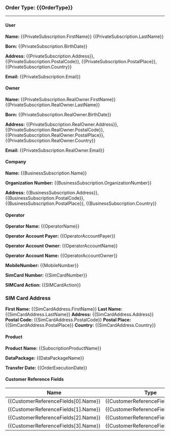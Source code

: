 ### Order Type: {{OrderType}}
---
#### User
**Name:**  {{PrivateSubscription.FirstName}} {{PrivateSubscription.LastName}}

**Born:**  {{PrivateSubscription.BirthDate}}

**Address:**  {{PrivateSubscription.Address}}, {{PrivateSubscription.PostalCode}}, {{PrivateSubscription.PostalPlace}}, {{PrivateSubscription.Country}}

**Email:**  {{PrivateSubscription.Email}}

#### Owner
**Name:**  {{PrivateSubscription.RealOwner.FirstName}} {{PrivateSubscription.RealOwner.LastName}}

**Born:**  {{PrivateSubscription.RealOwner.BirthDate}}

**Address:**  {{PrivateSubscription.RealOwner.Address}}, {{PrivateSubscription.RealOwner.PostalCode}}, {{PrivateSubscription.RealOwner.PostalPlace}}, {{PrivateSubscription.RealOwner.Country}}

**Email:**  {{PrivateSubscription.RealOwner.Email}}

#### Company
**Name:** {{BusinessSubscription.Name}}

**Organization Number:** {{BusinessSubscription.OrganizationNumber}}

**Address:** {{BusinessSubscription.Address}}, {{BusinessSubscription.PostalCode}}, {{BusinessSubscription.PostalPlace}}, {{BusinessSubscription.Country}}

#### Operator
**Operator Name:** {{OperatorName}}

**Operator Account Payer:** {{OperatorAccountPayer}}

**Operator Account Owner:** {{OperatorAccountName}}

**Operator Account Name:** {{OperatorAccountOwner}}

**MobileNumber:** {{MobileNumber}}

**SimCard Number:** {{SimCardNumber}}

**SIMCard Action:** {{SIMCardAction}}

### SIM Card Address
**First Name:** {{SimCardAddress.FirstName}}
**Last Name:** {{SimCardAddress.LastName}}
**Address:** {{SimCardAddress.Address}}
**Postal Code:** {{SimCardAddress.PostalCode}}
**Postal Place:** {{SimCardAddress.PostalPlace}}
**Country:** {{SimCardAddress.Country}}

#### Product
**Product Name:** {{SubscriptionProductName}}

**DataPackage:** {{DataPackageName}}

**Transfer Date:** {{OrderExecutionDate}}

#### Customer Reference Fields
| Name    | Type    | Value   |
|---------|---------|---------|
| {{CustomerReferenceFields[0].Name}} | {{CustomerReferenceFields[0].Type}} | {{CustomerReferenceFields[0].Value}} |
| {{CustomerReferenceFields[1].Name}} | {{CustomerReferenceFields[1].Type}} | {{CustomerReferenceFields[1].Value}} |
| {{CustomerReferenceFields[2].Name}} | {{CustomerReferenceFields[2].Type}} | {{CustomerReferenceFields[2].Value}} |
| {{CustomerReferenceFields[3].Name}} | {{CustomerReferenceFields[3].Type}} | {{CustomerReferenceFields[3].Value}} |